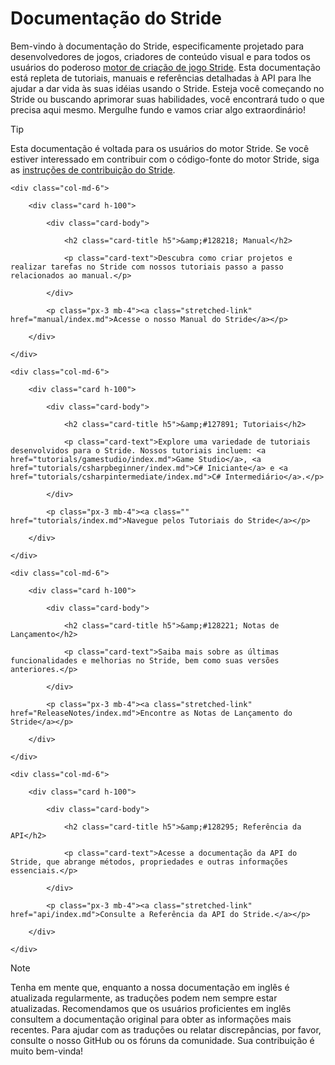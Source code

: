 # Documentação do Stride

Bem-vindo à documentação do Stride, especificamente projetado para desenvolvedores de jogos, criadores de conteúdo visual e para todos os usuários do poderoso [motor de criação de jogo Stride](https://www.stride3d.net/). Esta documentação está repleta de tutoriais, manuais e referências detalhadas à API para lhe ajudar a dar vida às suas idéias usando o Stride. Esteja você começando no Stride ou buscando aprimorar suas habilidades, você encontrará tudo o que precisa aqui mesmo. Mergulhe fundo e vamos criar algo extraordinário!

> [!Tip]
> Esta documentação é voltada para os usuários do motor Stride. Se você estiver interessado em contribuir com o código-fonte do motor Stride, siga as [instruções de contribuição do Stride](https://github.com/stride3d/stride).

<div class="row g-4 mb-4">
    <div class="col-md-6">
        <div class="card h-100">
            <div class="card-body">
                <h2 class="card-title h5">&amp;#128218; Manual</h2>
                <p class="card-text">Descubra como criar projetos e realizar tarefas no Stride com nossos tutoriais passo a passo relacionados ao manual.</p>
            </div>
            <p class="px-3 mb-4"><a class="stretched-link" href="manual/index.md">Acesse o nosso Manual do Stride</a></p>
        </div>
    </div>
    <div class="col-md-6">
        <div class="card h-100">
            <div class="card-body">
                <h2 class="card-title h5">&amp;#127891; Tutoriais</h2>
                <p class="card-text">Explore uma variedade de tutoriais desenvolvidos para o Stride. Nossos tutoriais incluem: <a href="tutorials/gamestudio/index.md">Game Studio</a>, <a href="tutorials/csharpbeginner/index.md">C# Iniciante</a> e <a href="tutorials/csharpintermediate/index.md">C# Intermediário</a>.</p>
            </div>
            <p class="px-3 mb-4"><a class="" href="tutorials/index.md">Navegue pelos Tutoriais do Stride</a></p>
        </div>
    </div>
    <div class="col-md-6">
        <div class="card h-100">
            <div class="card-body">
                <h2 class="card-title h5">&amp;#128221; Notas de Lançamento</h2>
                <p class="card-text">Saiba mais sobre as últimas funcionalidades e melhorias no Stride, bem como suas versões anteriores.</p>
            </div>
            <p class="px-3 mb-4"><a class="stretched-link" href="ReleaseNotes/index.md">Encontre as Notas de Lançamento do Stride</a></p>
        </div>
    </div>
    <div class="col-md-6">
        <div class="card h-100">
            <div class="card-body">
                <h2 class="card-title h5">&amp;#128295; Referência da API</h2>
                <p class="card-text">Acesse a documentação da API do Stride, que abrange métodos, propriedades e outras informações essenciais.</p>
            </div>
            <p class="px-3 mb-4"><a class="stretched-link" href="api/index.md">Consulte a Referência da API do Stride.</a></p>
        </div>
    </div>
</div>

> [!Note]
> Tenha em mente que, enquanto a nossa documentação em inglês é atualizada regularmente, as traduções podem nem sempre estar atualizadas. Recomendamos que os usuários proficientes em inglês consultem a documentação original para obter as informações mais recentes. Para ajudar com as traduções ou relatar discrepâncias, por favor, consulte o nosso GitHub ou os fóruns da comunidade. Sua contribuição é muito bem-vinda!